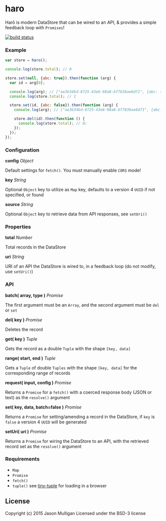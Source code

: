 # haro
Harō is modern DataStore that can be wired to an API, & provides a simple feedback loop with `Promises`!

[![build status](https://secure.travis-ci.org/avoidwork/haro.svg)](http://travis-ci.org/avoidwork/haro)

### Example
```javascript
var store = haro();

console.log(store.total); // 0

store.set(null, {abc: true}).then(function (arg) {
  var id = arg[0];

  console.log(arg); // ["ae3b34bd-8725-43e6-98a8-bf783bae6d71", {abc: true}];
  console.log(store.total); // 1

  store.set(id, {abc: false}).then(function (arg) {
    console.log(arg); // ["ae3b34bd-8725-43e6-98a8-bf783bae6d71", {abc: false}];

    store.del(id).then(function () {
      console.log(store.total); // 0;
    });
  });
});
```

### Configuration
**config**
_Object_

Default settings for `fetch()`. You must manually enable `CORS` mode!

**key**
_String_

Optional `Object` key to utilize as `Map` key, defaults to a version 4 `UUID` if not specified, or found

**source**
_String_

Optional `Object` key to retrieve data from API responses, see `setUri()`

### Properties
**total**
_Number_

Total records in the DataStore

**uri**
_String_

URI of an API the DataStore is wired to, in a feedback loop (do not modify, use `setUri()`)

### API
**batch( array, type )**
_Promise_

The first argument must be an `Array`, and the second argument must be `del` or `set`

**del( key )**
_Promise_

Deletes the record

**get( key )**
_Tuple_

Gets the record as a double `Tuple` with the shape `[key, data]` 

**range( start, end )**
_Tuple_

Gets a `Tuple` of double `Tuples` with the shape `[key, data]` for the corresponding range of records

**request( input, config )**
_Promise_

Returns a `Promise` for a `fetch()` with a coerced response body (JSON or text) as the `resolve()` argument

**set( key, data, batch=false )**
_Promise_

Returns a `Promise` for setting/amending a record in the DataStore, if `key` is `false` a version 4 `UUID` will be generated

**setUri( uri )**
_Promise_

Returns a `Promise` for wiring the DataStore to an API, with the retrieved record set as the `resolve()` argument

### Requirements
- `Map`
- `Promise`
- `fetch()`
- `tuple()` see [tiny-tuple](https://github.com/avoidwork/tiny-tuple) for loading in a browser

## License
Copyright (c) 2015 Jason Mulligan
Licensed under the BSD-3 license
